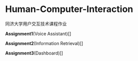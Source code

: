 # Human-Computer-Interaction
同济大学用户交互技术课程作业

**Assignment1**(Voice Assistant)[]

**Assignment2**(Information Retrieval)[]

**Assignment3**(Dashboard)[]
